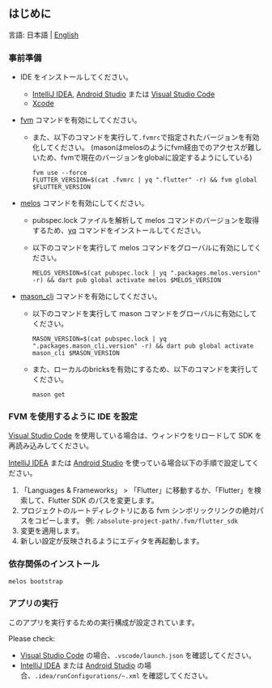 ## はじめに

言語: 日本語 | [English](/docs/en/GET_STARTED.md)

### 事前準備

- IDE をインストールしてください。
  - [IntelliJ IDEA], [Android Studio] または [Visual Studio Code]
  - [Xcode]
- [fvm] コマンドを有効にしてください。
  - また、以下のコマンドを実行して`.fvmrc`で指定されたバージョンを有効化してください。
    (masonはmelosのようにfvm経由でのアクセスが難しいため、fvmで現在のバージョンをglobalに設定するようにしている)

    ```shell
    fvm use --force
    FLUTTER_VERSION=$(cat .fvmrc | yq ".flutter" -r) && fvm global $FLUTTER_VERSION
    ```

- [melos] コマンドを有効にしてください。
  - pubspec.lock ファイルを解析して melos コマンドのバージョンを取得するため、[yq] コマンドをインストールしてください。
  - 以下のコマンドを実行して melos コマンドをグローバルに有効にしてください。

    ```shell
    MELOS_VERSION=$(cat pubspec.lock | yq ".packages.melos.version" -r) && dart pub global activate melos $MELOS_VERSION
    ```

- [mason_cli] コマンドを有効にしてください。
  - 以下のコマンドを実行して mason コマンドをグローバルに有効にしてください。

    ```shell
    MASON_VERSION=$(cat pubspec.lock | yq ".packages.mason_cli.version" -r) && dart pub global activate mason_cli $MASON_VERSION
    ```

  - また、ローカルのbricksを有効にするため、以下のコマンドを実行してください。

    ```shell
    mason get
    ```

### FVM を使用するように IDE を設定

[Visual Studio Code] を使用している場合は、ウィンドウをリロードして SDK を再読み込みしてください。

[IntelliJ IDEA] または [Android Studio] を使っている場合以下の手順で設定してください。

1. 「Languages & Frameworks」 > 「Flutter」に移動するか、「Flutter」を検索して、Flutter SDK のパスを変更します。
2. プロジェクトのルートディレクトリにある fvm シンボリックリンクの絶対パスをコピーします。
例: `/absolute-project-path/.fvm/flutter_sdk`
3. 変更を適用します。
4. 新しい設定が反映されるようにエディタを再起動します。

### 依存関係のインストール

```shell
melos bootstrap
```

### アプリの実行

このアプリを実行するための実行構成が設定されています。

Please check:

- [Visual Studio Code] の場合、`.vscode/launch.json` を確認してください。
- [IntelliJ IDEA] または [Android Studio] の場合、`.idea/runConfigurations/~.xml` を確認してください。

<!-- Links -->

[IntelliJ IDEA]: https://www.jetbrains.com/idea/

[Android Studio]: https://developer.android.com/studio

[Visual Studio Code]: https://code.visualstudio.com/

[Xcode]: https://developer.apple.com/xcode/

[fvm]: https://fvm.app/

[melos]: https://melos.invertase.dev/

[mason_cli]: https://pub.dev/packages/mason_cli

[yq]: https://github.com/mikefarah/yq
